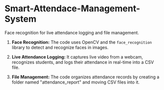 # Smart-Attendace-Management-System
Face recognition for live attendance logging and file management.
1. **Face Recognition:** The code uses OpenCV and the `face_recognition` library to detect and recognize faces in images.

2. **Live Attendance Logging:** It captures live video from a webcam, recognizes students, and logs their attendance in real-time into a CSV file.

3. **File Management:** The code organizes attendance records by creating a folder named "attendance_report" and moving CSV files into it.
